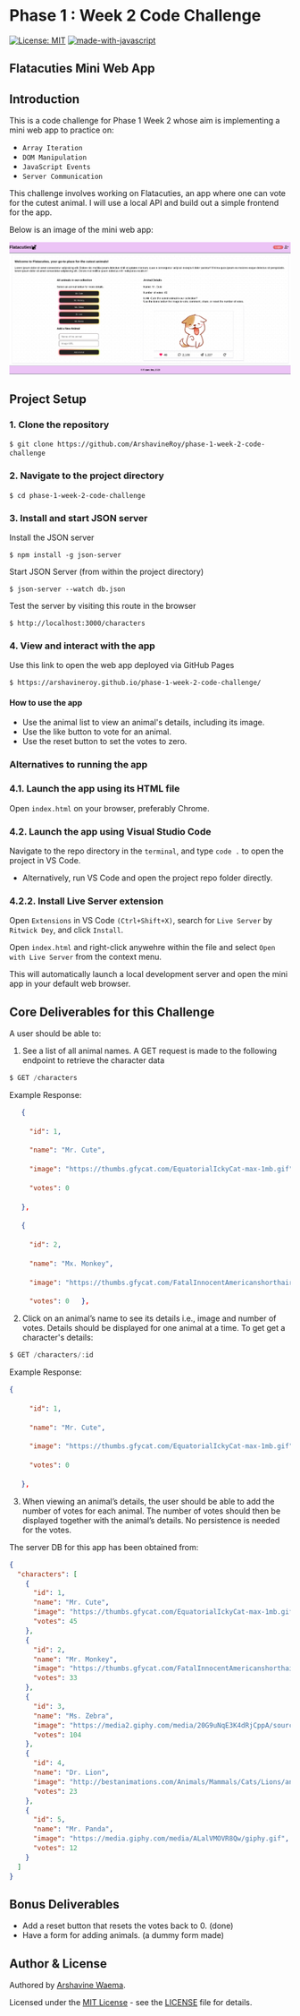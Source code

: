 # Phase 1 : Week 2 Code Challenge

[![License: MIT](https://img.shields.io/badge/License-MIT-yellow.svg)](https://opensource.org/licenses/MIT)
[![made-with-javascript](https://img.shields.io/badge/Made%20with-JavaScript-1f425f.svg)](https://www.javascript.com)

## Flatacuties Mini Web App

## Introduction

This is a code challenge for Phase 1 Week 2 whose aim is implementing a mini web app to practice on:

- `Array Iteration`
- `DOM Manipulation`
- `JavaScript Events`
- `Server Communication`

This challenge involves working on Flatacuties, an app where one can vote for the cutest animal. I will use a local API and build out a simple frontend for the app.

Below is an image of the mini web app:

![Flatacuties Screen Grab](resources/flatacuties-grab.png)

## Project Setup

### 1. Clone the repository
```
$ git clone https://github.com/ArshavineRoy/phase-1-week-2-code-challenge
```

### 2. Navigate to the project directory
```
$ cd phase-1-week-2-code-challenge
```

### 3. Install and start JSON server

Install the JSON server

```
$ npm install -g json-server
```
Start JSON Server (from within the project directory)

```
$ json-server --watch db.json
```

Test the server by visiting this route in the browser

```
$ http://localhost:3000/characters
```

### 4. View and interact with the app

Use this link to open the web app deployed via GitHub Pages

```
$ https://arshavineroy.github.io/phase-1-week-2-code-challenge/
```

#### How to use the app
- Use the animal list to view an animal's details, including its image.
- Use the like button to vote for an animal.
- Use the reset button to set the votes to zero.

### Alternatives to running the app
### 4.1. Launch the app using its HTML file

Open `index.html` on your browser, preferably Chrome.

### 4.2. Launch the app using Visual Studio Code

Navigate to the repo directory in the `terminal`, and type `code .` to open the project in VS Code.

- Alternatively, run VS Code and open the project repo folder directly.

### 4.2.2. Install Live Server extension

Open `Extensions` in VS Code `(Ctrl+Shift+X)`, search for `Live Server` by `Ritwick Dey`, and click `Install`.

Open `index.html` and right-click anywehre within the file and select `Open with Live Server` from the context menu.

This will automatically launch a local development server and open the mini app in your default web browser.


## Core Deliverables for this Challenge
A user should be able to:

1. See a list of all animal names. A GET request is made to the following endpoint to retrieve the character data
```js
$ GET /characters
```

Example Response:

```json
   {

     "id": 1,

     "name": "Mr. Cute",

     "image": "https://thumbs.gfycat.com/EquatorialIckyCat-max-1mb.gif",

     "votes": 0

   },

   {

     "id": 2,

     "name": "Mx. Monkey",

     "image": "https://thumbs.gfycat.com/FatalInnocentAmericanshorthair-max-1mb.gif",

     "votes": 0   },
```

2. Click on an animal’s name to see its details i.e., image and number of votes. Details should be displayed for one animal at a time. To get get a character's details:

```js
$ GET /characters/:id
```
Example Response:

```json
{

     "id": 1,

     "name": "Mr. Cute",

     "image": "https://thumbs.gfycat.com/EquatorialIckyCat-max-1mb.gif",

     "votes": 0

   },
```

3. When viewing an animal’s details, the user should be able to add the number of votes for each animal. The number of votes should then be displayed together with the animal’s details. No persistence is needed for the votes.

The server DB for this app has been obtained from:

```json
{
  "characters": [
    {
      "id": 1,
      "name": "Mr. Cute",
      "image": "https://thumbs.gfycat.com/EquatorialIckyCat-max-1mb.gif",
      "votes": 45
    },
    {
      "id": 2,
      "name": "Mr. Monkey",
      "image": "https://thumbs.gfycat.com/FatalInnocentAmericanshorthair-max-1mb.gif",
      "votes": 33
    },
    {
      "id": 3,
      "name": "Ms. Zebra",
      "image": "https://media2.giphy.com/media/20G9uNqE3K4dRjCppA/source.gif",
      "votes": 104
    },
    {
      "id": 4,
      "name": "Dr. Lion",
      "image": "http://bestanimations.com/Animals/Mammals/Cats/Lions/animated-lion-gif-11.gif",
      "votes": 23
    },
    {
      "id": 5,
      "name": "Mr. Panda",
      "image": "https://media.giphy.com/media/ALalVMOVR8Qw/giphy.gif",
      "votes": 12
    }
  ]
}
```

## Bonus Deliverables

- Add a reset button that resets the votes back to 0. (done)
- Have a form for adding animals. (a dummy form made)

## Author & License

Authored by [Arshavine Waema](https://github.com/ArshavineRoy).

Licensed under the [MIT License](LICENSE) - see the [LICENSE](LICENSE) file for details.
